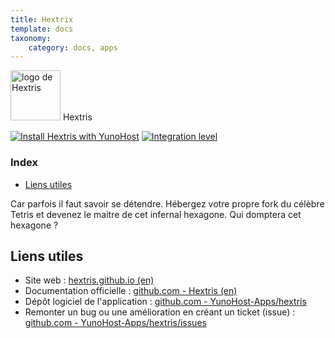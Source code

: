 ```yaml
---
title: Hextrix
template: docs
taxonomy:
    category: docs, apps
---
```


<img src="/images/hextris_logo.png" width="80px" alt="logo de Hextris"> Hextris

[![Install Hextris with YunoHost](https://install-app.yunohost.org/install-with-yunohost.png)](https://install-app.yunohost.org/?app=hextris) [![Integration level](https://dash.yunohost.org/integration/hextris.svg)](https://dash.yunohost.org/appci/app/hextris)

### Index

- [Liens utiles](#liens-utiles)

Car parfois il faut savoir se détendre. Hébergez votre propre fork du célèbre Tetris et devenez le maitre de cet infernal hexagone.
Qui domptera cet hexagone ?

## Liens utiles

 + Site web : [hextris.github.io (en)](http://hextris.github.io/)
 + Documentation officielle : [github.com - Hextris (en)](https://github.com/Hextris/Hextris)
 + Dépôt logiciel de l'application : [github.com - YunoHost-Apps/hextris](https://github.com/YunoHost-Apps/hextris_ynh)
 + Remonter un bug ou une amélioration en créant un ticket (issue) : [github.com - YunoHost-Apps/hextris/issues](https://github.com/YunoHost-Apps/hextris_ynh/issues)
